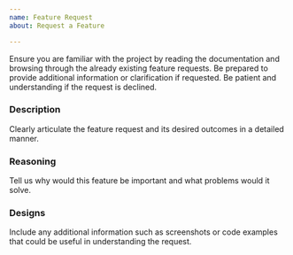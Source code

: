 ```yaml
---
name: Feature Request
about: Request a Feature

---
```


Ensure you are familiar with the project by reading the documentation and browsing through the already existing feature requests.
Be prepared to provide additional information or clarification if requested.
Be patient and understanding if the request is declined.

### Description

Clearly articulate the feature request and its desired outcomes in a detailed manner.

### Reasoning

Tell us why would this feature be important and what problems would it solve.

### Designs

Include any additional information such as screenshots or code examples that could be useful in understanding the request.
